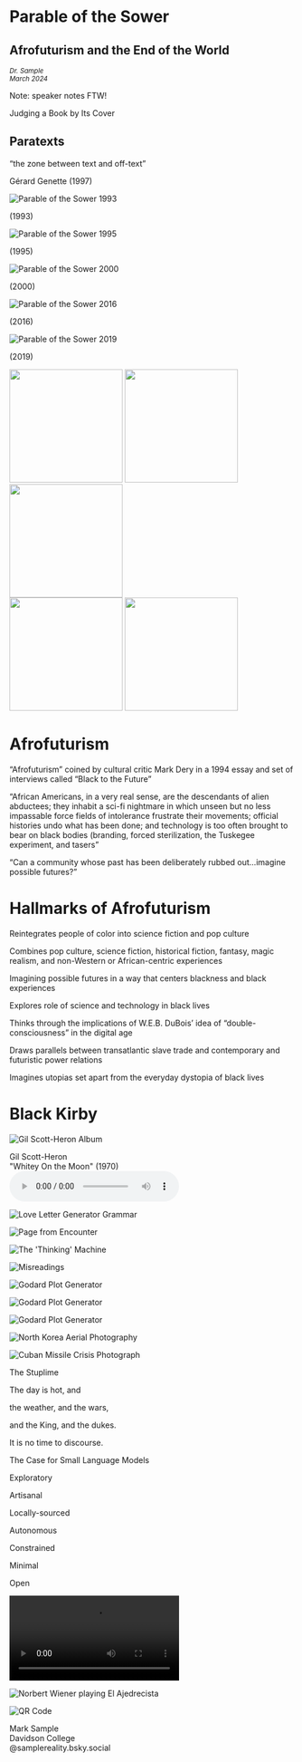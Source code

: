 # Parable of the Sower
<!-- .element: class="r-fit-text" -->
## Afrofuturism and the End of the World
<!-- .element: class="r-fit-text" -->

<small>*Dr. Sample*  
*March 2024*</small>

Note: speaker notes FTW!




Judging a Book by Its Cover
<!-- .element: class="r-fit-text" -->


## Paratexts  

<q>the zone between text and off-text</q>
<!-- .element: class="fragment" -->
Gérard Genette (1997)
<!-- .element: class="fragment" -->



![Parable of the Sower 1993](assets/parable_sower_1993.png)
<!-- .element: class="r-stretch" -->
(1993)



![Parable of the Sower 1995](assets/parable_sower_1995.png)
<!-- .element: class="r-stretch" -->
(1995)



![Parable of the Sower 2000](assets/parable_sower_2000.png)
<!-- .element: class="r-stretch" -->
(2000)



![Parable of the Sower 2016](assets/parable_sower_2016.png)
<!-- .element: class="r-stretch" -->
(2016)



![Parable of the Sower 2019](assets/parable_sower_2019.png)
<!-- .element: class="r-stretch" -->
(2019)


<div>
  <img src="assets/parable_sower_1993.png" width="200" />
  <img src="assets/parable_sower_1995.png" width="200" /> 
  <img src="assets/parable_sower_2000.png" width="200" />
</div>
<div>
  <img src="assets/parable_sower_2016.png" width="200" />
  <img src="assets/parable_sower_2019.png" width="200" /> 
</div>
<!-- .element: class="r-stretch" -->



# Afrofuturism
<!-- .element: class="r-fit-text" -->


“Afrofuturism” coined by cultural critic Mark Dery in a 1994 essay and set of interviews called “Black to the Future”<!-- .slide: style="text-align: left" -->


“African Americans, in a very real sense, are the descendants of alien abductees; they inhabit a sci-fi nightmare in which unseen but no less impassable force fields of intolerance frustrate their movements; official histories undo what has been done; and technology is too often brought to bear on black bodies (branding, forced sterilization, the Tuskegee experiment, and tasers”<!-- .slide: style="text-align: left" -->


“Can a community whose past has been deliberately rubbed out…imagine possible futures?”<!-- .slide: style="text-align: left" -->



# Hallmarks of Afrofuturism
<!-- .element: class="r-fit-text" -->


Reintegrates people of color into science fiction and pop culture


Combines pop culture, science fiction, historical fiction, fantasy, magic realism, and non-Western or African-centric experiences


Imagining possible futures in a way that centers blackness and black experiences


Explores role of science and technology in black lives


Thinks through the implications of W.E.B. DuBois’ idea of “double-consciousness” in the digital age


Draws parallels between transatlantic slave trade and contemporary and futuristic power relations


Imagines utopias set apart from the everyday dystopia of black lives



# Black Kirby




![Gil Scott-Heron Album](assets/gil_scott-heron.jpg)
<!-- .element: class="r-stretch" -->
Gil Scott-Heron  
"Whitey On the Moon"  (1970)  
<audio controls src="assets/Gil Scott-Heron - Whitey On the Moon.mp3"></audio>



![Love Letter Generator Grammar](assets/strachey.jpg)
<!-- .element: class="r-stretch" -->



![Page from Encounter](assets/encounter.png)
<!-- .element: class="r-stretch" -->



![The 'Thinking' Machine](assets/thinkingmachine.png)
<!-- .element: class="r-stretch" -->



<section data-background-iframe="assets/Masterman - Use of Computers.pdf"
          data-background-interactive>
</section>



![Misreadings](assets/misreading.jpg)
<!-- .element: class="r-stretch" -->



![Godard Plot Generator](assets/godard1.jpg)
<!-- .element: class="r-stretch" -->



![Godard Plot Generator](assets/godard2.jpg)
<!-- .element: class="r-stretch" -->



![Godard Plot Generator](assets/godard3.jpg)
<!-- .element: class="r-stretch" -->







<section data-background-iframe="https://fugitivetexts.net/dreamlab/zach/epicGenerator/index.html"
          data-background-interactive>
</section>



<section data-background-iframe="https://fugitivetexts.net/quarantine/"
          data-background-interactive>
</section>



<section data-background-iframe="https://weirdsatellites.tumblr.com/"
          data-background-interactive>
</section>



![North Korea Aerial Photography](assets/korea.jpg)
<!-- .element: class="r-stretch" -->



![Cuban Missile Crisis Photograph](assets/cuba.png)
<!-- .element: class="r-stretch" -->



<section data-background-iframe="https://weirdsatellites.tumblr.com/"
          data-background-interactive>
</section>



<section data-background-iframe="assets/data.json"
          data-background-interactive
          data-background-color="white">
</section>



<section data-background-iframe="https://fugitivetexts.net/pandemicdreams/"
          data-background-interactive
          data-background-color="white">
</section>



<section data-background-iframe="https://fugitivetexts.net/pandemicdreams/assets/js/grammar.txt"
          data-background-interactive
        data-background-color="white">
</section>



The Stuplime
<!-- .element: class="r-fit-text" -->



<section data-background-iframe="https://fugitivetexts.net/pandemicdreams/"
          data-background-interactive
          data-background-color="white">
</section>



The day is hot, and  <!-- .element: class="r-fit-text" --> 


the weather, and the wars,  <!-- .element: class="r-fit-text" --> 


and the King, and the dukes.  <!-- .element: class="r-fit-text" --> 


It is no time to discourse.<!-- .element: class="r-fit-text" --> 



<section data-background-iframe="https://samplereality.github.io/no-time-to-discourse/"
          data-background-interactive>
</section>



<section data-background-iframe="https://samplereality.github.io/no-time-to-discourse/assets/js/grammar.js"
        data-background-interactive
        data-background-color="white">
</section>



The Case for Small Language Models <!-- .element: class="r-fit-text" -->


Exploratory <!-- .element: class="r-fit-text" -->


Artisanal <!-- .element: class="r-fit-text" -->


Locally-sourced <!-- .element: class="r-fit-text" -->


Autonomous <!-- .element: class="r-fit-text" -->


Constrained <!-- .element: class="r-fit-text" -->


Minimal <!-- .element: class="r-fit-text" -->


Open <!-- .element: class="r-fit-text" -->



<video src="assets/chess.mp4" controls></video>



![Norbert Wiener playing El Ajedrecista](assets/wiener.jpg)
<!-- .element: class="r-stretch" -->



![QR Code](assets/linktree_qr.jpg)
<!-- .element: class="r-stretch" -->

<smaller>Mark Sample  
Davidson College  
@samplereality.bsky.social</smaller>